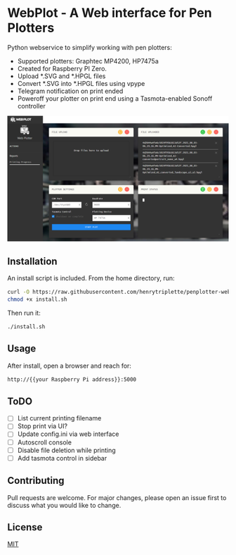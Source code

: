 # WebPlot - A Web interface for Pen Plotters

Python webservice to simplify working with pen plotters:
- Supported plotters: Graphtec MP4200, HP7475a
- Created for Raspberry PI Zero.
- Upload *.SVG and *.HPGL files
- Convert *.SVG into *.HPGL files using vpype
- Telegram notification on print ended
- Poweroff your plotter on print end using a Tasmota-enabled Sonoff controller

[![Image of WebPlot - A Web interface for Pen Plotter](./docs/img/screenshot.png)](https://github.com/henrytriplette/penplotter-webserver)

## Installation

An install script is included.
From the home directory, run:

```bash
curl -O https://raw.githubusercontent.com/henrytriplette/penplotter-webserver/main/install.sh
chmod +x install.sh
```

Then run it:
```bash
./install.sh
```

## Usage

After install, open a browser and reach for:
```bash
http://{{your Raspberry Pi address}}:5000
```

## ToDO

- [ ] List current printing filename
- [ ] Stop print via UI?
- [ ] Update config.ini via web interface
- [ ] Autoscroll console
- [ ] Disable file deletion while printing
- [ ] Add tasmota control in sidebar

## Contributing
Pull requests are welcome. For major changes, please open an issue first to discuss what you would like to change.

## License
[MIT](https://choosealicense.com/licenses/mit/)
